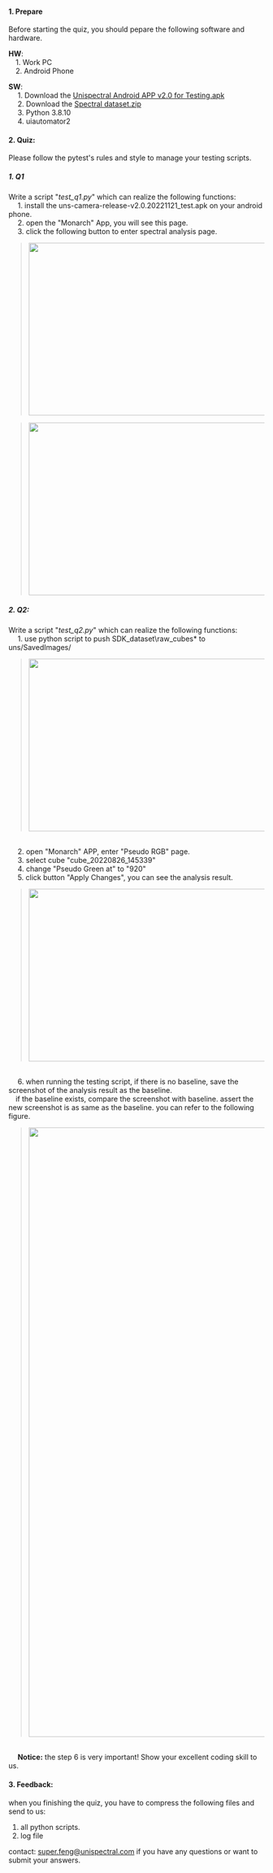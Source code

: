 #### 1. Prepare
Before starting the quiz, you should pepare the following software and hardware.

**HW**: 
</br>&emsp;1. Work PC 
</br>&emsp;2. Android Phone

**SW**: 
</br>&emsp; 1. Download the [Unispectral Android APP v2.0 for Testing.apk](https://github.com/Unispectral-SW/uns-recruitment-quiz/releases/download/quiz_v1.0/uns-camera-release-v2.0.20221121_test.apk) 
</br>&emsp; 2. Download the [Spectral dataset.zip](https://github.com/Unispectral-SW/monarch-preprocess-app-docs/releases/download/unispectral_sdk_v1.0.0/SDK_dataset.zip)
</br>&emsp; 3. Python 3.8.10 
</br>&emsp; 4. uiautomator2 

#### 2. Quiz:
Please follow the pytest's rules and style to manage your testing scripts.
##### 1. Q1
Write a script "*test_q1.py*" which can realize the following functions:
</br>&emsp; 1. install the uns-camera-release-v2.0.20221121_test.apk on your android phone.
</br>&emsp; 2. open the "Monarch" App, you will see this page. 
</br>&emsp; 3. click the following button to enter spectral analysis page.
> <img src="https://user-images.githubusercontent.com/98015835/203248135-00aea9a5-4486-4199-92f0-547127c6a998.png" width="700" height="340">

> <img src="https://user-images.githubusercontent.com/98015835/203248471-7ca9d014-0fbb-43c4-bcc5-8507c2edd4a7.png" width="700" height="340">
##### 2. Q2:
Write a script "*test_q2.py*" which can realize the following functions:
</br>&emsp; 1. use python script to push SDK_dataset\raw_cubes\* to uns/SavedImages/

> <img src="https://user-images.githubusercontent.com/98015835/203261421-ce74ef16-8482-45c5-a14f-ac07289e8222.png" width="700" height="340">

</br>&emsp; 2. open "Monarch" APP, enter "Pseudo RGB" page.
</br>&emsp; 3. select cube "cube_20220826_145339"
</br>&emsp; 4. change "Pseudo Green at" to "920"
</br>&emsp; 5. click button "Apply Changes", you can see the analysis result.

> <img src="https://user-images.githubusercontent.com/98015835/203262756-84e08fc6-3196-4306-9108-1051d07f304a.png" width="700" height="340">

</br>&emsp; 6. when running the testing script, if there is no baseline, save the screenshot of the analysis result as the baseline. </br>&emsp;if the baseline exists, compare the screenshot with baseline. assert the new screenshot is as same as the baseline. you can refer to the following figure.

> <img src="https://user-images.githubusercontent.com/98015835/204443104-cd8cc5b3-25a6-4670-ba79-1f8a813abe13.png" width="700" height="1200">

</br>&emsp; **Notice:** the step 6 is very important! Show your excellent coding skill to us.


#### 3. Feedback:
when you finishing the quiz, you have to compress the following files and send to us:
1. all python scripts.
2. log file

contact: super.feng@unispectral.com if you have any questions or want to submit your answers.